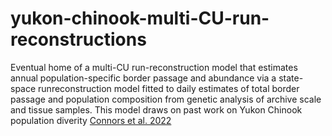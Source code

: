 # yukon-chinook-multi-CU-run-reconstructions

Eventual home of a multi-CU run-reconstruction model that estimates annual population-specific border passage and abundance via a state-space runreconstruction
model fitted to daily estimates of total border passage and population composition from genetic analysis of archive scale and tissue samples. This model draws on past work on Yukon Chinook population diverity [Connors et al. 2022](https://esajournals.onlinelibrary.wiley.com/doi/abs/10.1002/eap.2709)

